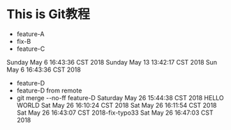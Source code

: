 # This is Git教程

 - feature-A
 - fix-B
 - feature-C


Sunday May  6 16:43:36 CST 2018
Sunday May 13 13:42:17 CST 2018
Sun May  6 16:43:36 CST 2018
 - feature-D
 - feature-D from remote
 - git merge --no-ff feature-D
Saturday May 26 15:44:38 CST 2018
HELLO WORLD
Sat May 26 16:10:24 CST 2018
Sat May 26 16:11:54 CST 2018
Sat May 26 16:43:07 CST 2018-fix-typo33
Sat May 26 16:47:03 CST 2018
